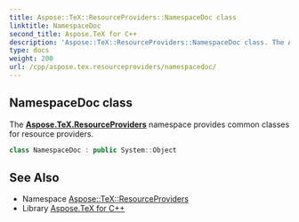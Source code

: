 ```yaml
---
title: Aspose::TeX::ResourceProviders::NamespaceDoc class
linktitle: NamespaceDoc
second_title: Aspose.TeX for C++
description: 'Aspose::TeX::ResourceProviders::NamespaceDoc class. The Aspose.TeX.ResourceProviders namespace provides common classes for resource providers in C++.'
type: docs
weight: 200
url: /cpp/aspose.tex.resourceproviders/namespacedoc/
---
```

## NamespaceDoc class


The **[Aspose.TeX.ResourceProviders](../)** namespace provides common classes for resource providers.

```cpp
class NamespaceDoc : public System::Object
```

## See Also

* Namespace [Aspose::TeX::ResourceProviders](../)
* Library [Aspose.TeX for C++](../../)
